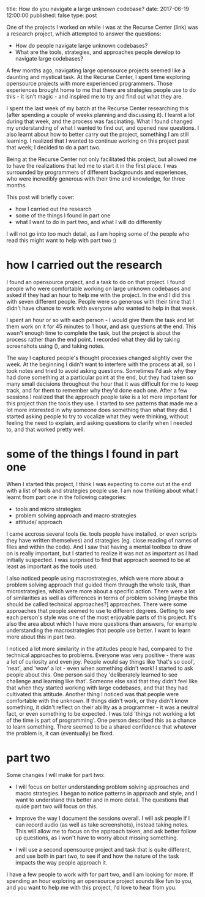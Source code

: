 title: How do you navigate a large unknown codebase?
date: 2017-06-19 12:00:00
published: false
type: post

One of the projects I worked on while I was at the Recurse Center (link) was a research project, which attempted to answer the questions:
- How do people navigate large unknown codebases? 
- What are the tools, strategies, and approaches people develop to navigate large codebases?

A few months ago, navigating large opensource projects seemed like a daunting and mystical task.  At the Recurse Center, I spent time exploring opensource projects with more experienced programmers.  Those experiences brought home to me that there are strategies people use to do this - it isn't magic - and inspired me to try and find out what they are.

I spent the last week of my batch at the Recurse Center researching this (after spending a couple of weeks planning and discussing it).  I learnt a lot during that week, and the process was fascinating.  What I found changed my understanding of what I wanted to find out, and opened new questions.  I also learnt about how to better carry out the project, something I am still learning.  I realized that I wanted to continue working on this project past that week; I decided to do a part two.

Being at the Recurse Center not only facilitated this project, but allowed me to have the realizations that led me to start it in the first place. I was surrounded by programmers of different backgrounds and experiences, who were incredibly generous with their time and knowledge, for three months. 

This post will briefly cover:
- how I carried out the research
- some of the things I found in part one
- what I want to do in part two, and what I will do differently

I will not go into too much detail, as I am hoping some of the people who read this might want to help with part two :)


# how I carried out the research
I found an opensource project, and a task to do on that project.  I found people who were comfortable working on large unknown codebases and asked if they had an hour to help me with the project.  In the end I did this with seven different people.  People were so generous with their time that I didn't have chance to work with everyone who wanted to help in that week. 

I spent an hour or so with each person - I would give them the task and let them work on it for 45 minutes to 1 hour, and ask questions at the end.  This wasn't enough time to complete the task, but the project is about the process rather than the end point.  I recorded what they did by taking screenshots using (), and taking notes. 

The way I captured people's thought processes changed slightly over the week.  At the beginning I didn't want to interfere with the process at all, so I took notes and tried to avoid asking questions.  Sometimes I'd ask why they had done something at a particular point at the end, but they had taken so many small decisions throughout the hour that it was difficult for me to keep track, and for them to remember why they'd done each one.  After a few sessions I realized that the approach people take is a lot more important for this project than the tools they use.  I started to see patterns that made me a lot more interested in why someone does something than what they did. I started asking people to try to vocalize what they were thinking, without feeling the need to explain, and asking questions to clarify when I needed to, and that worked pretty well.


# some of the things I found in part one

When I started this project, I think I was expecting to come out at the end with a list of tools and strategies people use.  I am now thinking about what I learnt from part one in the following categories:

- tools and micro strategies 
- problem solving approach and macro strategies
- attitude/ approach 

I came accross several tools (ie. tools people have installed, or even scripts they have written themselves) and strategies (eg. close reading of names of files and within the code).  And I saw that having a mental toolbox to draw on is really important, but I started to realize it was not as important as I had initially suspected.  I was surprised to find that approach seemed to be at least as important as the tools used. 

I also noticed people using macrostrategies, which were more about a problem solving approach that guided them through the whole task, than microstrategies, which were more about a specific action.  There were a lot of similarities as well as differences in terms of problem solving [maybe this should be called technical approaches?] approaches.  There were some approaches that people seemed to use to different degrees.  Getting to see each person's style was one of the most enjoyable parts of this project.  It's also the area about which I have more questions than answers, for example understanding the macrostrategies that people use better. I want to learn more about this in part two. 

I noticed a lot more similarity in the attitudes people had, compared to the technical approaches to problems.  Everyone was very positive - there was a lot of curiosity and even joy.  People would say things like 'that's so cool', 'neat', and 'wow' a lot - even when something didn't work!  I started to ask people about this.  One person said they 'deliberately learned to see challenge and learning like that'.  Someone else said that they didn't feel like that when they started working with large codebases, and that they had cultivated this attitude.  Another thing I noticed was that people were comfortable with the unknown.  If things didn't work, or they didn't know something, it didn't reflect on their ability as a programmer - it was a neutral fact, or even something to be expected.  I was told 'things not working a lot of the time is part of programming'.  One person described this as a chance to learn something.  There seemed to be a shared confidence that whatever the problem is, it can (eventually) be fixed.


# part two

Some changes I will make for part two:

* I will focus on better understanding problem solving approaches and macro strategies.  I began to notice patterns in approach and style, and I want to understand this better and in more detail.  The questions that quide part two will focus on this. 

* Improve the way I document the sessions overall. I will ask people if I can record audio (as well as take screenshots), instead taking notes.  This will allow me to focus on the approach taken, and ask better follow up questions, as I won't have to worry about missing something.

* I will use a second opensource project and task that is quite different, and use both in part two, to see if and how the nature of the task impacts the way people approach it. 

I have a few people to work with for part two, and I am looking for more.  If spending an hour exploring an opensource project sounds like fun to you, and you want to help me with this project, I'd love to hear from you.





